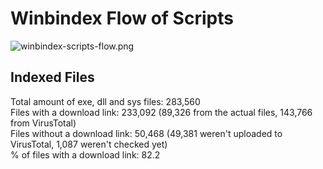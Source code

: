 # Winbindex Flow of Scripts

![winbindex-scripts-flow.png](winbindex-scripts-flow.png)

## Indexed Files

<!--FileStats-->
Total amount of exe, dll and sys files: 283,560  
Files with a download link: 233,092 (89,326 from the actual files, 143,766 from VirusTotal)  
Files without a download link: 50,468 (49,381 weren't uploaded to VirusTotal, 1,087 weren't checked yet)  
% of files with a download link: 82.2  
<!--/FileStats-->
